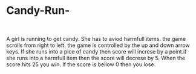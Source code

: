 # Candy-Run-
<img scr = "https://github.com/hwhite8021/Candy-Run-/blob/master/Capture1.PNG" >
<img scr = "https://github.com/hwhite8021/Candy-Run-/blob/master/Capture2.PNG" >
<img scr = "https://github.com/hwhite8021/Candy-Run-/blob/master/Capture4.PNG" >
<p> A girl is running to get candy. She has to aviod harmfull items. the game scrolls from right to left. the game is controlled by the up and down arrow keys. If she runs into a pice of candy then score will increse by a point.if she runs into a harmfull item then the score will decrese by 5. When the score hits 25 you win. If the score is bellow 0 then you lose.</p>
